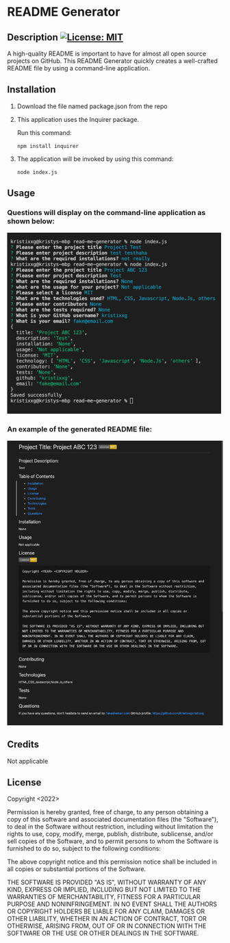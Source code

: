 # README Generator 

## Description [![License: MIT](https://img.shields.io/badge/License-MIT-yellow.svg)](https://opensource.org/licenses/MIT)



A high-quality README is important to have for almost all open source projects on GitHub. This README Generator quickly creates a well-crafted README file by using a command-line application.


## Installation
1. Download the file named package.json from the repo
2. This application uses the Inquirer package. 

    Run this command:
    ```
    npm install inquirer
    ```
3. The application will be invoked by using this command:
    ```
    node index.js
    ```

## Usage 

### Questions will display on the command-line application as shown below:
<img src="assets/Screen%20Shot%202022-04-21%20at%2012.41.02%20AM.png" width="500">


### An example of the generated README file:
<img src="assets/Screen%20Shot%202022-04-21%20at%2012.41.47%20AM.png" width="600">



## Credits

Not applicable


## License

Copyright <2022> <COPYRIGHT Kristy>

Permission is hereby granted, free of charge, to any person obtaining a copy of this software and associated documentation files (the "Software"), to deal in the Software without restriction, including without limitation the rights to use, copy, modify, merge, publish, distribute, sublicense, and/or sell copies of the Software, and to permit persons to whom the Software is furnished to do so, subject to the following conditions:

The above copyright notice and this permission notice shall be included in all copies or substantial portions of the Software.

THE SOFTWARE IS PROVIDED "AS IS", WITHOUT WARRANTY OF ANY KIND, EXPRESS OR IMPLIED, INCLUDING BUT NOT LIMITED TO THE WARRANTIES OF MERCHANTABILITY, FITNESS FOR A PARTICULAR PURPOSE AND NONINFRINGEMENT. IN NO EVENT SHALL THE AUTHORS OR COPYRIGHT HOLDERS BE LIABLE FOR ANY CLAIM, DAMAGES OR OTHER LIABILITY, WHETHER IN AN ACTION OF CONTRACT, TORT OR OTHERWISE, ARISING FROM, OUT OF OR IN CONNECTION WITH THE SOFTWARE OR THE USE OR OTHER DEALINGS IN THE SOFTWARE.

